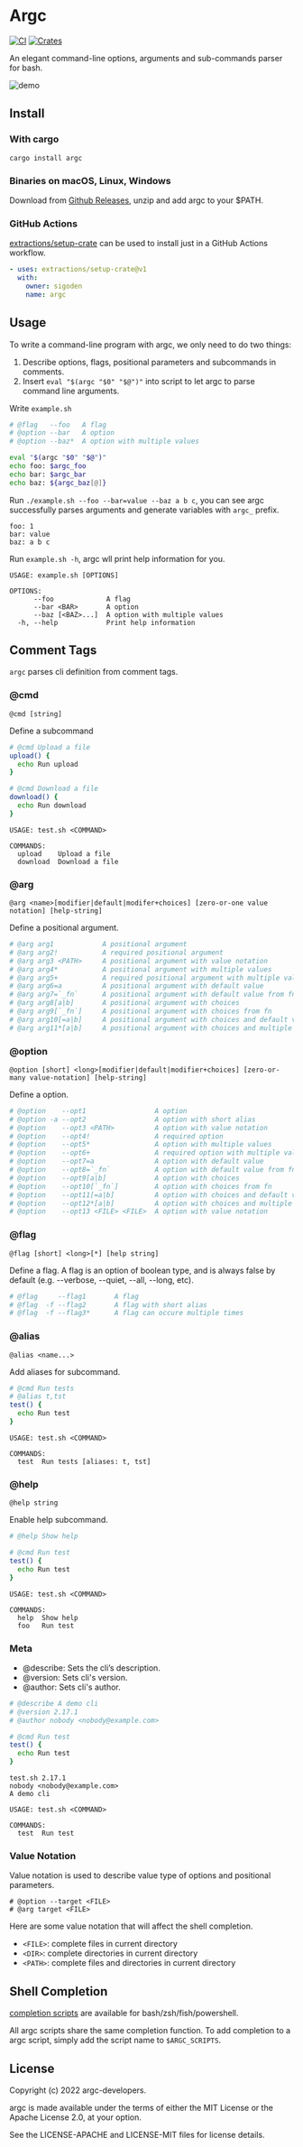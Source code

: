 # Argc

[![CI](https://github.com/sigoden/argc/actions/workflows/ci.yaml/badge.svg)](https://github.com/sigoden/argc/actions/workflows/ci.yaml)
[![Crates](https://img.shields.io/crates/v/argc.svg)](https://crates.io/crates/argc)

An elegant command-line options, arguments and sub-commands parser for bash.

![demo](https://user-images.githubusercontent.com/4012553/224695852-28eaa0a2-5823-4159-8648-c2384f5183db.gif)

## Install

### With cargo

```
cargo install argc
```

### Binaries on macOS, Linux, Windows

Download from [Github Releases](https://github.com/sigoden/argc/releases), unzip and add argc to your $PATH.

### GitHub Actions

[extractions/setup-crate](https://github.com/marketplace/actions/setup-crate) can be used to install just in a GitHub Actions workflow.

```yaml
- uses: extractions/setup-crate@v1
  with:
    owner: sigoden
    name: argc
```

## Usage

To write a command-line program with argc, we only need to do two things:

1. Describe options, flags, positional parameters and subcommands in comments.
2. Insert `eval "$(argc "$0" "$@")"` into script to let argc to parse command line arguments.

Write `example.sh`

```sh
# @flag   --foo   A flag
# @option --bar   A option
# @option --baz*  A option with multiple values 

eval "$(argc "$0" "$@")"
echo foo: $argc_foo
echo bar: $argc_bar
echo baz: ${argc_baz[@]}
```

Run `./example.sh --foo --bar=value --baz a b c`, you can see argc successfully parses arguments and generate variables with `argc_` prefix.

```
foo: 1
bar: value
baz: a b c
```

Run `example.sh -h`, argc wll print help information for you.

```
USAGE: example.sh [OPTIONS]

OPTIONS:
      --foo             A flag
      --bar <BAR>       A option
      --baz [<BAZ>...]  A option with multiple values
  -h, --help            Print help information
```

## Comment Tags

`argc` parses cli definition from comment tags.

### @cmd

```
@cmd [string]
```

Define a subcommand

```sh
# @cmd Upload a file
upload() {
  echo Run upload
}

# @cmd Download a file
download() {
  echo Run download
}
```

```
USAGE: test.sh <COMMAND>

COMMANDS:
  upload    Upload a file
  download  Download a file
```

### @arg

```
@arg <name>[modifier|default|modifer+choices] [zero-or-one value notation] [help-string]
```

Define a positional argument.

```sh
# @arg arg1            A positional argument
# @arg arg2!           A required positional argument
# @arg arg3 <PATH>     A positional argument with value notation
# @arg arg4*           A positional argument with multiple values
# @arg arg5+           A required positional argument with multiple values
# @arg arg6=a          A positional argument with default value
# @arg arg7=`_fn`      A positional argument with default value from fn
# @arg arg8[a|b]       A positional argument with choices
# @arg arg9[`_fn`]     A positional argument with choices from fn
# @arg arg10[=a|b]     A positional argument with choices and default value
# @arg arg11*[a|b]     A positional argument with choices and multiple values
```

### @option

```
@option [short] <long>[modifier|default|modifier+choices] [zero-or-many value-notation] [help-string]
```

Define a option.

```sh
# @option    --opt1                 A option
# @option -a --opt2                 A option with short alias
# @option    --opt3 <PATH>          A option with value notation
# @option    --opt4!                A required option
# @option    --opt5*                A option with multiple values
# @option    --opt6+                A required option with multiple values
# @option    --opt7=a               A option with default value
# @option    --opt8=`_fn`           A option with default value from fn
# @option    --opt9[a|b]            A option with choices
# @option    --opt10[`_fn`]         A option with choices from fn
# @option    --opt11[=a|b]          A option with choices and default value
# @option    --opt12*[a|b]          A option with choices and multiple values
# @option    --opt13 <FILE> <FILE>  A option with value notation
```

### @flag

```
@flag [short] <long>[*] [help string]
```

Define a flag. A flag is an option of boolean type, and is always false by default (e.g. --verbose, --quiet, --all, --long, etc).


```sh
# @flag     --flag1       A flag
# @flag  -f --flag2       A flag with short alias
# @flag  -f --flag3*      A flag can occure multiple times
```

### @alias

```
@alias <name...>
```

Add aliases for subcommand.

```sh
# @cmd Run tests
# @alias t,tst
test() {
  echo Run test
}
```

```
USAGE: test.sh <COMMAND>

COMMANDS:
  test  Run tests [aliases: t, tst]
```

### @help

```
@help string
```

Enable help subcommand.

```sh
# @help Show help

# @cmd Run test
test() {
  echo Run test
}
```

```
USAGE: test.sh <COMMAND>

COMMANDS:
  help  Show help
  foo   Run test
```
### Meta

- @describe: Sets the cli’s description. 
- @version: Sets cli's version.
- @author: Sets cli's author.

```sh
# @describe A demo cli
# @version 2.17.1 
# @author nobody <nobody@example.com>

# @cmd Run test
test() {
  echo Run test
}
```

```
test.sh 2.17.1
nobody <nobody@example.com>
A demo cli

USAGE: test.sh <COMMAND>

COMMANDS:
  test  Run test
```

### Value Notation

Value notation is used to describe value type of options and positional parameters.

```
# @option --target <FILE>
# @arg target <FILE>
```

Here are some value notation that will affect the shell completion.

- `<FILE>`: complete files in current directory
- `<DIR>`: complete directories in current directory
- `<PATH>`: complete files and directories in current directory

## Shell Completion

[completion scripts](completions) are available for bash/zsh/fish/powershell.

All argc scripts share the same completion function. To add completion to a argc script, simply add the script name to `$ARGC_SCRIPTS`.

## License

Copyright (c) 2022 argc-developers.

argc is made available under the terms of either the MIT License or the Apache License 2.0, at your option.

See the LICENSE-APACHE and LICENSE-MIT files for license details.
